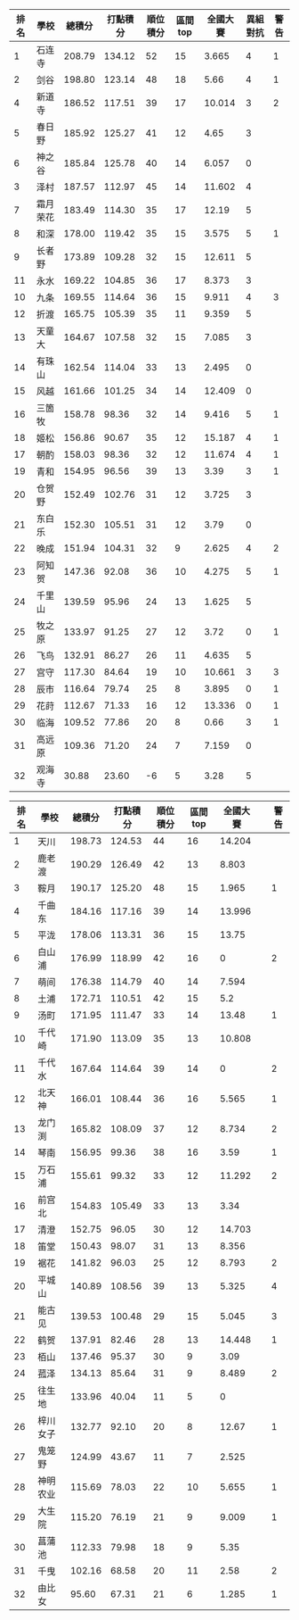 排名|學校|總積分|打點積分|順位積分|區間top|全國大賽|異組對抗|警告
-|-|-|-|-|-|-|-|-
1|石连寺|208.79 |134.12 |52|15|3.665|4|1
2|剑谷|198.80 |123.14 |48|18|5.66|4|1
4|新道寺|186.52 |117.51 |39|17|10.014|3|2
5|春日野|185.92 |125.27 |41|12|4.65|3|
6|神之谷|185.84 |125.78 |40|14|6.057|0|
3|泽村|187.57 |112.97 |45|14|11.602|4|
7|霜月荣花|183.49 |114.30 |35|17|12.19|5|
8|和深|178.00 |119.42 |35|15|3.575|5|1
9|长者野|173.89 |109.28 |32|15|12.611|5|
11|永水|169.22 |104.85 |36|17|8.373|3|
10|九条|169.55 |114.64 |36|15|9.911|4|3
12|折渡|165.75 |105.39 |35|11|9.359|5|
13|天童大|164.67 |107.58 |32|15|7.085|3|
14|有珠山|162.54 |114.04 |33|13|2.495|0|
15|风越|161.66 |101.25 |34|14|12.409|0|
16|三箇牧|158.78 |98.36 |32|14|9.416|5|1
18|姬松|156.86 |90.67 |35|12|15.187|4|1
17|朝酌|158.03 |98.36 |32|12|11.674|4|1
19|青和|154.95 |96.56 |39|13|3.39|3|1
20|仓贺野|152.49 |102.76 |31|12|3.725|3|
21|东白乐|152.30 |105.51 |31|12|3.79|0|
22|晚成|151.94 |104.31 |32|9|2.625|4|2
23|阿知贺|147.36 |92.08 |36|10|4.275|5|1
24|千里山|139.59 |95.96 |24|13|1.625|5|
25|牧之原|133.97 |91.25 |27|12|3.72|0|1
26|飞鸟|132.91 |86.27 |26|11|4.635|5|
27|宫守|117.30 |84.64 |19|10|10.661|3|3
28|辰市|116.64 |79.74 |25|8|3.895|0|1
29|花莳|112.67 |71.33 |16|12|13.336|0|1
30|临海|109.52 |77.86 |20|8|0.66|3|1
31|高远原|109.36 |71.20 |24|7|7.159|0|
32|观海寺|30.88 |23.60 |-6|5|3.28|5|

排名|學校|總積分|打點積分|順位積分|區間top|全國大賽||警告
-|-|-|-|-|-|-|-|-
1|天川|198.73 |124.53 |44|16|14.204||
2|鹿老渡|190.29 |126.49 |42|13|8.803||
3|鞍月|190.17 |125.20 |48|15|1.965||1
4|千曲东|184.16 |117.16 |39|14|13.996||
5|平泷|178.06 |113.31 |36|15|13.75||
6|白山浦|176.99 |118.99 |42|16|0||2
7|萌间|176.38 |114.79 |40|14|7.594||
8|土浦|172.71 |110.51 |42|15|5.2||
9|汤町|171.95 |111.47 |33|14|13.48||1
10|千代崎|171.90 |113.09 |35|13|10.808||
11|千代水|167.64 |114.64 |39|14|0||2
12|北天神|166.01 |108.44 |36|16|5.565||1
13|龙门渕|165.82 |108.09 |37|12|8.734||2
14|琴南|156.95 |99.36 |38|16|3.59||1
15|万石浦|155.61 |99.32 |33|12|11.292||2
16|前宫北|154.83 |105.49 |33|13|3.34||
17|清澄|152.75 |96.05 |30|12|14.703||
18|笛堂|150.43 |98.07 |31|13|8.356||
19|裾花|141.82 |96.03 |25|12|8.793||2
20|平城山|140.89 |108.56 |39|13|5.325||4
21|能古见|139.53 |100.48 |29|15|5.045||3
22|鹤贺|137.91 |82.46 |28|13|14.448||1
23|栢山|137.46 |95.37 |30|9|3.09||
24|菰泽|134.13 |85.64 |31|9|8.489||2
25|往生地|133.96 |40.04 |11|5|0||
26|梓川女子|132.77 |92.10 |20|8|12.67||1
27|鬼笼野|124.99 |43.67 |11|7|2.525||
28|神明农业|115.69 |78.03 |22|10|5.655||1
29|大生院|115.20 |76.19 |21|9|9.009||1
30|菖蒲池|112.33 |79.98 |18|9|5.35||
31|千曳|102.16 |68.58 |20|11|2.58||2
32|由比女|95.60 |67.31 |21|6|1.285||1
